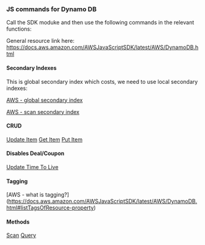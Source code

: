 ### JS commands for Dynamo DB

Call the SDK moduke and then use the following commands in the relevant functions:

General resource link here: https://docs.aws.amazon.com/AWSJavaScriptSDK/latest/AWS/DynamoDB.html


#### Secondary Indexes

This is global secondary index which costs, we need to use local secondary indexes:

[AWS - global secondary index](https://docs.aws.amazon.com/AWSJavaScriptSDK/latest/AWS/DynamoDB.html#updateTable-property)

[AWS - scan secondary index](https://docs.aws.amazon.com/AWSJavaScriptSDK/latest/AWS/DynamoDB.html#scan-property)

#### CRUD

[Update Item](https://docs.aws.amazon.com/AWSJavaScriptSDK/latest/AWS/DynamoDB.html#updateItem-property)
[Get Item](https://docs.aws.amazon.com/AWSJavaScriptSDK/latest/AWS/DynamoDB.html#getItem-property)
[Put Item](https://docs.aws.amazon.com/AWSJavaScriptSDK/latest/AWS/DynamoDB.html#putItem-property)

#### Disables Deal/Coupon

[Update Time To Live](https://docs.aws.amazon.com/AWSJavaScriptSDK/latest/AWS/DynamoDB.html#updateTimeToLive-property)

#### Tagging

[AWS - what is tagging?] (https://docs.aws.amazon.com/AWSJavaScriptSDK/latest/AWS/DynamoDB.html#listTagsOfResource-property)

#### Methods

[Scan](https://docs.aws.amazon.com/AWSJavaScriptSDK/latest/AWS/DynamoDB.html#scan-property) 
[Query](https://docs.aws.amazon.com/AWSJavaScriptSDK/latest/AWS/DynamoDB.html#query-property)
